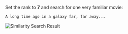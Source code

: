 Set the rank to **7** and search for one very familiar movie:

```output
A long time ago in a galaxy far, far away...
```

![Similarity Search Result](/images/tutorials/build-and-learn/chapter4-us-east-user-similarity-search.png)
